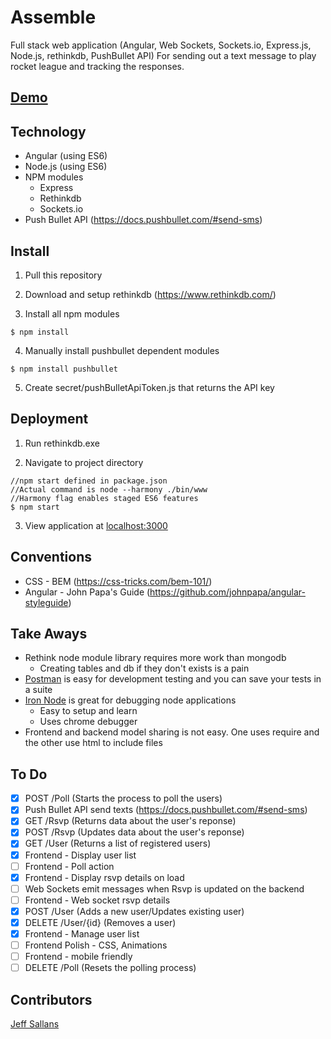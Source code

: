# Assemble

Full stack web application (Angular, Web Sockets, Sockets.io, Express.js, Node.js, rethinkdb, PushBullet API) For sending out a text message to play rocket league and tracking the responses.

## [Demo](http://assemble.jeffsallans.com)

## Technology

* Angular (using ES6)
* Node.js (using ES6)
* NPM modules
  * Express
  * Rethinkdb
  * Sockets.io
* Push Bullet API (https://docs.pushbullet.com/#send-sms)

## Install

1) Pull this repository

2) Download and setup rethinkdb (https://www.rethinkdb.com/)

3) Install all npm modules
```
$ npm install
```
4) Manually install pushbullet dependent modules
```
$ npm install pushbullet
```

5) Create secret/pushBulletApiToken.js that returns the API key

## Deployment

1) Run rethinkdb.exe

2) Navigate to project directory
```
//npm start defined in package.json
//Actual command is node --harmony ./bin/www
//Harmony flag enables staged ES6 features
$ npm start
```

3) View application at [localhost:3000](http://localhost:3000)

## Conventions

* CSS - BEM (https://css-tricks.com/bem-101/)
* Angular - John Papa's Guide (https://github.com/johnpapa/angular-styleguide)

## Take Aways

* Rethink node module library requires more work than mongodb
  * Creating tables and db if they don't exists is a pain
* [Postman](https://www.getpostman.com/) is easy for development testing and you can save your tests in a suite
* [Iron Node](http://s-a.github.io/iron-node/) is great for debugging node applications
  * Easy to setup and learn
  * Uses chrome debugger
* Frontend and backend model sharing is not easy.  One uses require and the other use html to include files

## To Do

- [x] POST /Poll (Starts the process to poll the users)
- [x] Push Bullet API send texts (https://docs.pushbullet.com/#send-sms)
- [x] GET /Rsvp (Returns data about the user's reponse)
- [x] POST /Rsvp (Updates data about the user's reponse)
- [x] GET /User (Returns a list of registered users)
- [x] Frontend - Display user list
- [ ] Frontend - Poll action
- [x] Frontend - Display rsvp details on load
- [ ] Web Sockets emit messages when Rsvp is updated on the backend
- [ ] Frontend - Web socket rsvp details
- [x] POST /User (Adds a new user/Updates existing user)
- [x] DELETE /User/{id} (Removes a user)
- [x] Frontend - Manage user list
- [ ] Frontend Polish - CSS, Animations
- [ ] Frontend - mobile friendly
- [ ] DELETE /Poll (Resets the polling process)

## Contributors

[Jeff Sallans](https://github.com/JeffSallans)